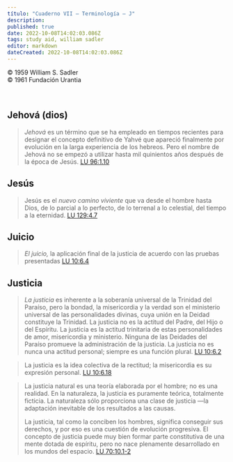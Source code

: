 ```yaml
---
título: "Cuaderno VII — Terminología — J"
description: 
published: true
date: 2022-10-08T14:02:03.086Z
tags: study aid, william sadler
editor: markdown
dateCreated: 2022-10-08T14:02:03.086Z
---
```


<p class="v-card v-sheet theme--light grey lighten-3 px-2">© 1959 William S. Sadler<br>© 1961 Fundación Urantia</p>

<br>


## Jehová (dios)

> *Jehová* es un término que se ha empleado en tiempos recientes para designar el concepto definitivo de Yahvé que apareció finalmente por evolución en la larga experiencia de los hebreos. Pero el nombre de Jehová no se empezó a utilizar hasta mil quinientos años después de la época de Jesús. [LU 96:1.10](/es/The_Urantia_Book/96#p1_10)

## Jesús

> Jesús es el *nuevo camino viviente* que va desde el hombre hasta Dios, de lo parcial a lo perfecto, de lo terrenal a lo celestial, del tiempo a la eternidad. [LU 129:4.7](/es/The_Urantia_Book/129#p4_7)

## Juicio

> *El juicio,* la aplicación final de la justicia de acuerdo con las pruebas presentadas [LU 10:6.4](/es/The_Urantia_Book/10#p6_4)

## Justicia

> *La justicia* es inherente a la soberanía universal de la Trinidad del Paraíso, pero la bondad, la misericordia y la verdad son el ministerio universal de las personalidades divinas, cuya unión en la Deidad constituye la Trinidad. La justicia no es la actitud del Padre, del Hijo o del Espíritu. La justicia es la actitud trinitaria de estas personalidades de amor, misericordia y ministerio. Ninguna de las Deidades del Paraíso promueve la administración de la justicia. La justicia no es nunca una actitud personal; siempre es una función plural. [LU 10:6.2](/es/The_Urantia_Book/10#p6_2)

> La justicia es la idea colectiva de la rectitud; la misericordia es su expresión personal. [LU 10:6.18](/es/The_Urantia_Book/10#p6_18)

> La justicia natural es una teoría elaborada por el hombre; no es una realidad. En la naturaleza, la justicia es puramente teórica, totalmente ficticia. La naturaleza sólo proporciona una clase de justicia —la adaptación inevitable de los resultados a las causas.
> 
> La justicia, tal como la conciben los hombres, significa conseguir sus derechos, y por eso es una cuestión de evolución progresiva. El concepto de justicia puede muy bien formar parte constitutiva de una mente dotada de espíritu, pero no nace plenamente desarrollado en los mundos del espacio. <a id="s46_270"></a>[LU 70:10.1-2](/es/The_Urantia_Book/70#p10_1)


<br>

